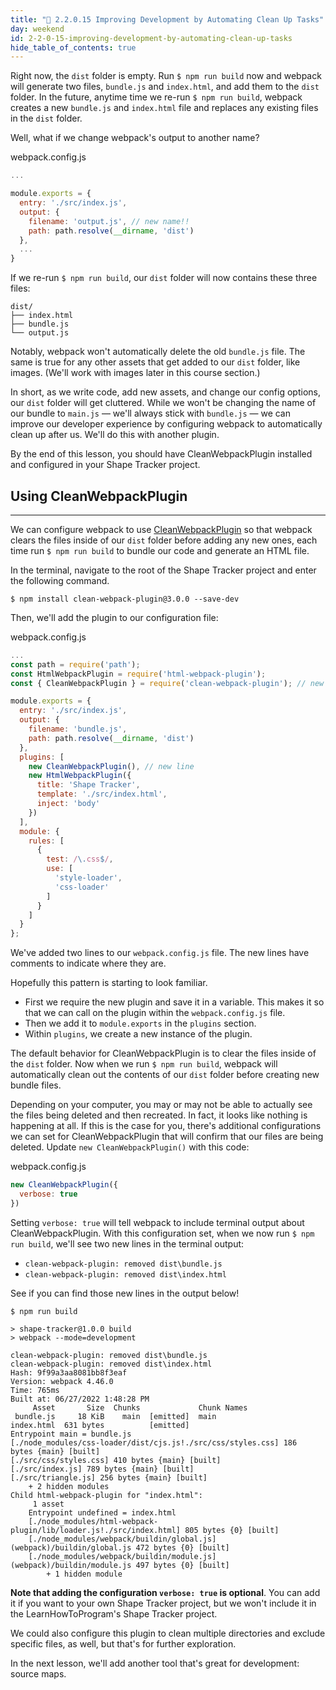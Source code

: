 ```yaml
---
title: "📓 2.2.0.15 Improving Development by Automating Clean Up Tasks"
day: weekend
id: 2-2-0-15-improving-development-by-automating-clean-up-tasks
hide_table_of_contents: true
---
```


Right now, the `dist` folder is empty. Run `$ npm run build` now and webpack will generate two files, `bundle.js` and `index.html`, and add them to the `dist` folder. In the future, anytime time we re-run `$ npm run build`, webpack creates a new `bundle.js` and `index.html` file and replaces any existing files in the `dist` folder.

Well, what if we change webpack's output to another name?

<div class="filename">webpack.config.js</div>

```js
...

module.exports = {
  entry: './src/index.js',
  output: {
    filename: 'output.js', // new name!!
    path: path.resolve(__dirname, 'dist')
  },
  ...
}
```

If we re-run `$ npm run build`, our `dist` folder will now contains these three files:

```
dist/
├── index.html
├── bundle.js
└── output.js
```

Notably, webpack won't automatically delete the old `bundle.js` file. The same is true for any other assets that get added to our `dist` folder, like images. (We'll work with images later in this course section.) 

In short, as we write code, add new assets, and change our config options, our `dist` folder will get cluttered. While we won't be changing the name of our bundle to `main.js` — we'll always stick with `bundle.js` — we can improve our developer experience by configuring webpack to automatically clean up after us. We'll do this with another plugin. 

By the end of this lesson, you should have CleanWebpackPlugin installed and configured in your Shape Tracker project.

## Using CleanWebpackPlugin
---

We can configure webpack to use [CleanWebpackPlugin](https://www.npmjs.com/package/clean-webpack-plugin) so that webpack clears the files inside of our `dist` folder before adding any new ones, each time run `$ npm run build` to bundle our code and generate an HTML file. 

In the terminal, navigate to the root of the Shape Tracker project and enter the following command.

```shell
$ npm install clean-webpack-plugin@3.0.0 --save-dev
```

Then, we'll add the plugin to our configuration file:

<div class="filename">webpack.config.js</div>

```js
...
const path = require('path');
const HtmlWebpackPlugin = require('html-webpack-plugin');
const { CleanWebpackPlugin } = require('clean-webpack-plugin'); // new line

module.exports = {
  entry: './src/index.js',
  output: {
    filename: 'bundle.js',
    path: path.resolve(__dirname, 'dist')
  },
  plugins: [
    new CleanWebpackPlugin(), // new line
    new HtmlWebpackPlugin({
      title: 'Shape Tracker',
      template: './src/index.html',
      inject: 'body'
    })
  ],
  module: {
    rules: [
      {
        test: /\.css$/,
        use: [
          'style-loader',
          'css-loader'
        ]
      }
    ]
  }
};
```

We've added two lines to our `webpack.config.js` file. The new lines have comments to indicate where they are.

Hopefully this pattern is starting to look familiar.

* First we require the new plugin and save it in a variable. This makes it so that we can call on the plugin within the `webpack.config.js` file.
* Then we add it to `module.exports` in the `plugins` section.
* Within `plugins`, we create a new instance of the plugin.

The default behavior for CleanWebpackPlugin is to clear the files inside of the `dist` folder. Now when we run `$ npm run build`, webpack will automatically clean out the contents of our `dist` folder before creating new bundle files. 

Depending on your computer, you may or may not be able to actually see the files being deleted and then recreated. In fact, it looks like nothing is happening at all. If this is the case for you, there's additional configurations we can set for CleanWebpackPlugin that will confirm that our files are being deleted. Update `new CleanWebpackPlugin()` with this code:

<div class="filename">webpack.config.js</div>

```js
new CleanWebpackPlugin({
  verbose: true
}) 
```

Setting `verbose: true` will tell webpack to include terminal output about CleanWebpackPlugin. With this configuration set, when we now run `$ npm run build`, we'll see two new lines in the terminal output: 

* `clean-webpack-plugin: removed dist\bundle.js` 
* `clean-webpack-plugin: removed dist\index.html`

See if you can find those new lines in the output below!

```shell
$ npm run build

> shape-tracker@1.0.0 build
> webpack --mode=development

clean-webpack-plugin: removed dist\bundle.js
clean-webpack-plugin: removed dist\index.html
Hash: 9f99a3aa8081bb8f3eaf
Version: webpack 4.46.0
Time: 765ms
Built at: 06/27/2022 1:48:28 PM
     Asset       Size  Chunks             Chunk Names
 bundle.js     18 KiB    main  [emitted]  main
index.html  631 bytes          [emitted]
Entrypoint main = bundle.js
[./node_modules/css-loader/dist/cjs.js!./src/css/styles.css] 186 
bytes {main} [built]
[./src/css/styles.css] 410 bytes {main} [built]
[./src/index.js] 789 bytes {main} [built]
[./src/triangle.js] 256 bytes {main} [built]
    + 2 hidden modules
Child html-webpack-plugin for "index.html":
     1 asset
    Entrypoint undefined = index.html
    [./node_modules/html-webpack-plugin/lib/loader.js!./src/index.html] 805 bytes {0} [built]
    [./node_modules/webpack/buildin/global.js] (webpack)/buildin/global.js 472 bytes {0} [built]
    [./node_modules/webpack/buildin/module.js] (webpack)/buildin/module.js 497 bytes {0} [built]
        + 1 hidden module
```

**Note that adding the configuration `verbose: true` is optional**. You can add it if you want to your own Shape Tracker project, but we won't include it in the LearnHowToProgram's Shape Tracker project. 

We could also configure this plugin to clean multiple directories and exclude specific files, as well, but that's for further exploration. 

In the next lesson, we'll add another tool that's great for development: source maps.
